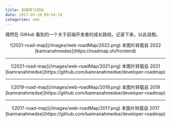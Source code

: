 ```yaml
---
title: 前端学习目标
date: 2017-05-10 09:54:24
categories: web
---
```


偶然在 GitHub 看到的一个关于前端开发者的成长路线，记录下来，以此自勉。
<!-- more -->

<div align="center">
![2021-road-map](/images/web-roadMap/2022.png)
本图片转载自 2022 [kamranahmedse](https://roadmap.sh/frontend)
</div>

***

<div align="center">
![2021-road-map](/images/web-roadMap/2021.png)
本图片转载自 2021 [kamranahmedse](https://github.com/kamranahmedse/developer-roadmap)
</div>

***

<div align="center">
![2019-road-map](/images/web-roadMap/2019.png)
本图片转载自 2019 [kamranahmedse](https://github.com/kamranahmedse/developer-roadmap)
</div>

***

<div align="center">
![2017-road-map](/images/web-roadMap/2017.png)
本图片转载自 2017 [kamranahmedse](https://github.com/kamranahmedse/developer-roadmap)
</div>
